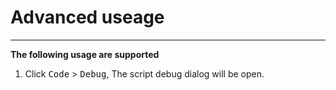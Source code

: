 # Advanced useage

----

**The following usage are supported**

1. Click <kbd>Code</kbd> > <kbd>Debug</kbd>, The script debug dialog will be open.
